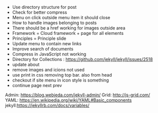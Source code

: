 * Use directory structure for post
* Check for better compress
* Menu on click outside menu item it should close
* How to handle images belonging to posts
* There should be a href working for images outside area
* Framework = Cloud framework + page for all elements
* Principles = Principle slide
* Update menu to contain new links
* Improve search of documents
* Compress in JavaScript not working
* Directory for Collections : https://github.com/jekyll/jekyll/issues/2518
* update about
* remove images and icions not used
* use print in css removing top bar. also from head
* checkout if site menu in icon style is something
* continue page next prev


Admin: https://blog.webjeda.com/jekyll-admin/
Grid: http://js-grid.com/
YAML: https://en.wikipedia.org/wiki/YAML#Basic_components
jekyll:https://jekyllrb.com/docs/variables/
